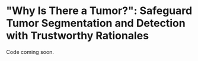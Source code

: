 # "Why Is There a Tumor?": Safeguard Tumor Segmentation and Detection with Trustworthy Rationales

Code coming soon.
